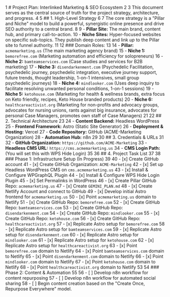  1 # Project Plan: Interlinked Marketing & SEO Ecosystem
    2 
    3 This document serves as the central source of truth for the project strategy, architecture, and progress.
    4 
    5 ## 1. High-Level Strategy
    6 
    7 The core strategy is a "Pillar and Niche" model to build a powerful, synergistic online presence and drive SEO
      authority to a central brand.
    8 
    9 - **Pillar Site:** The main brand, content hub, and primary call-to-action.
   10 - **Niche Sites:** Hyper-focused websites on specific sub-topics. They publish deep content and link *up* to the Pillar
      site to funnel authority.
   11 
   12 ### Domain Roles:
   13 
   14 - **Pillar:** `acmemarketing.us` (The main marketing agency brand)
   15 - **Niche 1:** `bemorefree.com` (Marketing automation and efficiency for solopreneurs)
   16 - **Niche 2:** `bamteamservices.com` (Case studies and services for B2B marketing)
   17 - **Niche 3:** `disendarkenment.com` (Psychedelic Facilitation, psychedelic journey, psychedelic integration, executive journey support, future trends, thought leadership, 1-on-1 intensives, small group psychedelic journeys)
   18 - **Niche 4:** `mindlooker.com` (Uses deep inquiry to facilitate resolving unwanted personal conditions, 1-on-1 sessions)
   19 - **Niche 5:** `ketohouse.com` (Marketing for health & wellness brands, extra focus on Keto friendly, recipes, Keto House branded products)
   20 - **Niche 6:** `healthcareactivist.org` (Marketing for non-profits and advocacy groups, advocates for nursing unions, rants against big insurance, advocates for personal Case Managers, promotes own staff of Case Managers)
   21 
   22 ## 2. Technical Architecture
   23 
   24 - **Content Backend:** Headless WordPress
   25 - **Frontend Framework:** Astro (Static Site Generator)
   26 - **Deployment & Hosting:** Vercel
   27 - **Code Repository:** GitHub (ACME-Marketing Organization)
   28 - **Automation Hub:** n8n
   29 
   30 ## 3. Credentials & URLs
   31 
   32 - **GitHub Organization:** `https://github.com/ACME-Marketing`
   33 - **Headless CMS URL:** `https://cms.acmemarketing.us`
   34 - **CMS Login Path:** (You will set this with WPS Hide Login)
   35 
   36 ## 4. Project Task List
   37 
   38 ### Phase 1: Infrastructure Setup (In Progress)
   39 
   40 - [x] Create GitHub account
   41 - [x] Create GitHub Organization: `ACME-Marketing`
   42 - [x] Set up Headless WordPress CMS on `cms.acmemarketing.us`
   43 - [x] Install & Configure WPGraphQL Plugin
   44 - [x] Install & Configure WPS Hide Login Plugin
   45 - [x] Set Permalinks in WordPress
   46 - [x] Create Pillar GitHub Repo: `acmemarketing.us`
   47 - [x] Create `GEMINI_PLAN.md`
   48 - [x] Create Netlify Account and connect to GitHub
   49 - [x] Develop initial Astro frontend for `acmemarketing.us`
   50 - [x] Point `acmemarketing.us` domain to Netlify
   51 - [x] Create GitHub Repo: `bemorefree.com`
   52 - [x] Create GitHub Repo: `bamteamservices.com`
   53 - [x] Create GitHub Repo: `disendarkenment.com`
   54 - [x] Create GitHub Repo: `mindlooker.com`
   55 - [x] Create GitHub Repo: `ketohouse.com`
   56 - [x] Create GitHub Repo: `healthcareactivist.org`
   57 - [x] Replicate Astro setup for `bemorefree.com`
   58 - [x] Replicate Astro setup for `bamteamservices.com`
   59 - [x] Replicate Astro setup for `disendarkenment.com`
   60 - [x] Replicate Astro setup for `mindlooker.com`
   61 - [x] Replicate Astro setup for `ketohouse.com`
   62 - [x] Replicate Astro setup for `healthcareactivist.org`
   63 - [x] Point `bemorefree.com` domain to Netlify
   64 - [x] Point `bamteamservices.com` domain to Netlify
   65 - [x] Point `disendarkenment.com` domain to Netlify
   66 - [x] Point `mindlooker.com` domain to Netlify
   67 - [x] Point `ketohouse.com` domain to Netlify
   68 - [x] Point `healthcareactivist.org` domain to Netlify
   53 
   54 ### Phase 2: Content & Automation
   55 
   56 - [ ] Develop n8n workflow for content repurposing
   57 - [ ] Develop n8n workflow for automated social sharing
   58 - [ ] Begin content creation based on the "Create Once, Repurpose Everywhere" model.

